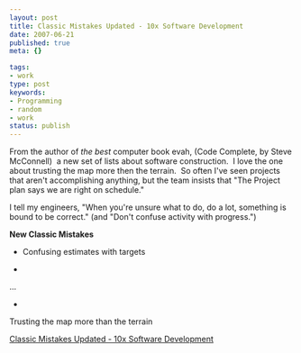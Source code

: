 ```yaml
---
layout: post
title: Classic Mistakes Updated - 10x Software Development
date: 2007-06-21
published: true
meta: {}

tags:
- work
type: post
keywords:
- Programming
- random
- work
status: publish
---
```



From the author of *the best* computer book evah, (Code Complete, by Steve McConnell)  a new set of lists about software construction.  I love the one about trusting the map more then the terrain.  So often I've seen projects that aren't accomplishing anything, but the team insists that "The Project plan says we are right on schedule."



I tell my engineers, "When you're unsure what to do, do a lot, something is bound to be correct." (and "Don't confuse activity with progress.")

 <!-- blockquote  -->

**New Classic Mistakes**

 - Confusing estimates with targets

-

...



-

Trusting the map more than the terrain



<!-- endblockquote  -->

[Classic Mistakes Updated - 10x Software Development](http://blogs.construx.com/blogs/stevemcc/archive/2007/06/15/Classic-Mistakes-Updated.aspx)

